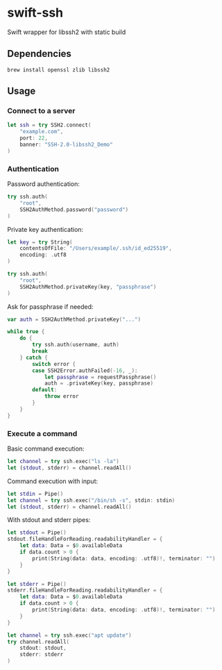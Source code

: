 # swift-ssh

Swift wrapper for libssh2 with static build

## Dependencies

```
brew install openssl zlib libssh2
```

## Usage

### Connect to a server

```swift
let ssh = try SSH2.connect(
    "example.com",
    port: 22,
    banner: "SSH-2.0-libssh2_Demo"
)
```

### Authentication

Password authentication:

```swift
try ssh.auth(
    "root",
    SSH2AuthMethod.password("password")
)
```

Private key authentication:

```swift
let key = try String(
    contentsOfFile: "/Users/example/.ssh/id_ed25519",
    encoding: .utf8
)

try ssh.auth(
    "root",
    SSH2AuthMethod.privateKey(key, "passphrase")
)
```

Ask for passphrase if needed:

```swift
var auth = SSH2AuthMethod.privateKey("...")

while true {
    do {
        try ssh.auth(username, auth)
        break
    } catch {
        switch error {
        case SSH2Error.authFailed(-16, _):
            let passphrase = requestPassphrase()
            auth = .privateKey(key, passphrase)
        default:
            throw error
        }
    }
}
```

### Execute a command

Basic command execution:

```swift
let channel = try ssh.exec("ls -la")
let (stdout, stderr) = channel.readAll()
```

Command execution with input:

```swift
let stdin = Pipe()
let channel = try ssh.exec("/bin/sh -s", stdin: stdin)
let (stdout, stderr) = channel.readAll()
```

With stdout and stderr pipes:

```swift
let stdout = Pipe()
stdout.fileHandleForReading.readabilityHandler = {
    let data: Data = $0.availableData
    if data.count > 0 {
        print(String(data: data, encoding: .utf8)!, terminator: "")
    }
}

let stderr = Pipe()
stderr.fileHandleForReading.readabilityHandler = {
    let data: Data = $0.availableData
    if data.count > 0 {
        print(String(data: data, encoding: .utf8)!, terminator: "")
    }
}

let channel = try ssh.exec("apt update")
try channel.readAll(
    stdout: stdout,
    stderr: stderr
)
```
